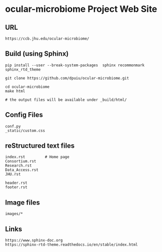 # ocular-microbiome Project Web Site 
  
## URL 

    https://ccb.jhu.edu/ocular-microbiome/

## Build (using Sphinx)

    pip install --user --break-system-packages  sphinx recommonmark sphinx_rtd_theme
 
    git clone https://github.com/dpuiu/ocular-microbiome.git
 
    cd ocular-microbiome
    make html

    # the output files will be available under _build/html/

## Config Files

    conf.py
    _static/custom.css

## reStructured text files

    index.rst         # Home page
    Consortium.rst  
    Research.rst
    Data_Access.rst
    JHU.rst 

    header.rst
    footer.rst

## Image files

    images/*

## Links

    https://www.sphinx-doc.org
    https://sphinx-rtd-theme.readthedocs.io/en/stable/index.html
